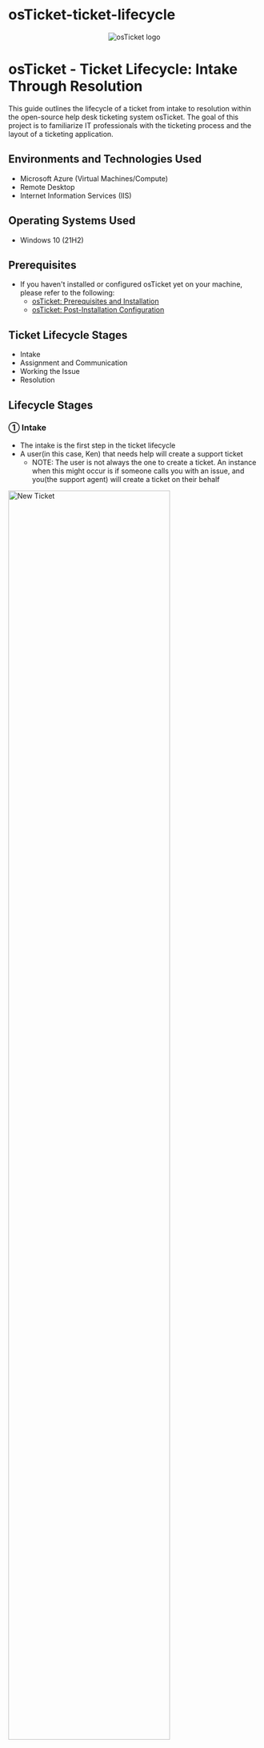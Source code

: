 # osTicket-ticket-lifecycle
<p align="center">
<img src="https://i.imgur.com/Clzj7Xs.png" alt="osTicket logo"/>
</p>

<h1>osTicket - Ticket Lifecycle: Intake Through Resolution</h1>
This guide outlines the lifecycle of a ticket from intake to resolution within the open-source help desk ticketing system osTicket.  The goal of this project is to familiarize IT professionals with the ticketing process and the layout of a ticketing application.

<br />


<h2>Environments and Technologies Used</h2>

- Microsoft Azure (Virtual Machines/Compute)
- Remote Desktop
- Internet Information Services (IIS)

<h2>Operating Systems Used </h2>

- Windows 10</b> (21H2)

<h2>Prerequisites</h2>

- If you haven't installed or configured osTicket yet on your machine, please refer to the following:
  - <a href="https://github.com/christianDCdev/osTicket-prereqs">osTicket: Prerequisites and Installation</a>
  - <a href="https://github.com/christianDCdev/osTicket-post-install-config">osTicket: Post-Installation Configuration</a>

<h2>Ticket Lifecycle Stages</h2>

- Intake
- Assignment and Communication
- Working the Issue
- Resolution

<h2>Lifecycle Stages</h2>

<h3>&#9312; Intake</h3>

<p>

- The intake is the first step in the ticket lifecycle
- A user(in this case, Ken) that needs help will create a support ticket
  - NOTE: The user is not always the one to create a ticket.  An instance when this might occur is if someone calls you with an issue, and you(the support agent) will create a ticket on their behalf
<img src="https://i.imgur.com/Wl0nYZ6.png" height="80%" width="80%" alt="New Ticket"/>

</p>
<br />

<h3>&#9313; Assignment and Communication</h3>

<p>

- Support Agent(John Doe) logs in and looks to see if there are any open tickets for him to work on
<img src="https://i.imgur.com/3OBlIh8.png" height="80%" width="80%" alt="Open Ticket"/>

- Support agent(John Doe) reads the ticket and assesses the issue
- If ticket is unclear on the severity of the situation, support agent(John Doe) will message the user(Ken) to gather more information so he could make an informed decision on how to proceed
- Support agent(John Doe) will then update the SLA(Sev-A, Sev-B, Sev-C, etc) and assign either himself, another agent, or another department to work the ticket to resolution
<img src="https://i.imgur.com/bgn9FRO.png" height="80%" width="80%" alt="Ticket assignment"/>
  
</p>
<br />

<h3>&#9314; Working the Issue</h3>

<p>

- While working the issue, support agent(John Doe) should constantly be updating the ticket thread with troubleshooting that has been done, and any new information that has been obtained
<img src="https://i.imgur.com/agqPTqr.png" height="80%" width="80%" alt="Ticket thread"/>
  
</p>
<br />

<h3>&#9315; Resolution</h3>

<p>

- At this point, the issue has been addressed and a solution has been implemented
- The support agent(John Doe) will now confirm with the user(Ken) that the issue has been resolved after the implementation of the solution
- If the solution presented by the support agent(John Doe) does not fix the issue, then the support agent(John Doe) will go back to troubleshooting and working the issue to find another solution
- Once confirmed that the solution works, support agent(John Doe) will now document any details that have not already been noted, then set the ticket status to "Closed"
<img src="https://i.imgur.com/hX17qKk.png" height="80%" width="80%" alt="Closed tickets"/>
  
</p>

<h2>Final Thoughts</h2>

<p>

This project serves as the foundation for what any IT professional that works tickets will do on a daily basis.  There will be many different scenarios that will occur on the job, but the structure and steps taken to resolve each ticket will generally be the same.  Hopefully this project helps you better understand the lifecycle of a ticket and what you can expect when working a job in this role.

</p>

<h2 align=center>Thank you and good luck on your future endeavours! 🎉</h2>
